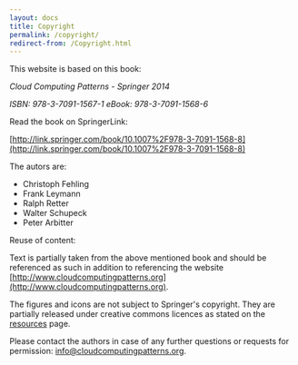 ```yaml
---
layout: docs
title: Copyright
permalink: /copyright/
redirect-from: /Copyright.html
---
```


This website is based on this book: 

*Cloud Computing Patterns - Springer 2014*

*ISBN: 978-3-7091-1567-1 eBook: 978-3-7091-1568-6*

Read the book on SpringerLink: 

[http://link.springer.com/book/10.1007%2F978-3-7091-1568-8](http://link.springer.com/book/10.1007%2F978-3-7091-1568-8)

The autors are:

* Christoph Fehling
* Frank Leymann
* Ralph Retter
* Walter Schupeck
* Peter Arbitter 

Reuse of content:

Text is partially taken from the above mentioned book and should be referenced as such in addition to referencing the website [http://www.cloudcomputingpatterns.org](http://www.cloudcomputingpatterns.org).

The figures and icons are not subject to Springer's copyright. They are partially released under creative commons licences as stated on the [resources](/resources/) page.

Please contact the authors in case of any further questions or requests for permission: <info@cloudcomputingpatterns.org>. 
